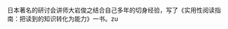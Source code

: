 日本著名的研讨会讲师大岩俊之结合自己多年的切身经验，写了《实用性阅读指南：把读到的知识转化为能力》一书。zu
<!--stackedit_data:
eyJoaXN0b3J5IjpbMTM5NTg3NDYxNSwxMTE0OTg2ODk4LC0xNT
E2OTQ4MjgwLDExNDU5MDUwMzAsLTgzNTk4MzQ0OCw3Nzc5Njc5
MzFdfQ==
-->
